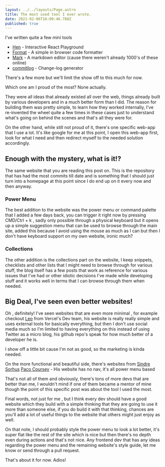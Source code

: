 ```yaml
---
layout: ../../layouts/Page.astro
title: The most used tool I ever wrote.
date: 2021-02-06T16:09:46.788Z
published: true
---
```


I've written quite a few mini tools

- [Hen](https://hen.reaper.im) - Interactive React Playground
- [Format](https:/format.reaper.im) - A simple in browser code formatter
- [Mark](https://mark.reaper.im) - A markdown editor (cause there weren't already 1000's of these online)
- [commitlog](https://github.com/barelyhuman/commitlog) - Change-log generator

There's a few more but we'll limit the show off to this much for now.

Which one am I proud of the most? None actually.

They were all ideas that already existed all over the web, things already built by various developers and in a much better form than I did. The reason for building them was pretty simple, to learn how they worked internally, I've re-invented the wheel quite a few times in these cases just to understand what's going on behind the scenes and that's all they were for.

On the other hand, while still not proud of it, there's one specific web-app that I use a lot. It's like google for me at this point, I open this web-app first, look for what I need and then redirect myself to the needed solution accordingly.

## Enough with the mystery, what is it!?

The same website that you are reading this post on. This is the repository that has had the most commits till date and is something that I should just turn into a homepage at this point since I do end up on it every now and then anyway.

### Power Menu

The best addition to the website was the power menu or command palette that I added a few days back, you can trigger it right now by pressing CMD/Ctrl + k , sadly only possible through a physical keyboard but it opens up a simple suggestion menu that can be used to browse through the main site, added this because I avoid using the mouse as much as I can but then I don't have keyboard support on my own website, ironic much?

### Collections

The other addition is the collections part on the website, I keep snippets, checklists and other lists that I might need to browse through for various stuff, the blog itself has a few posts that work as reference for various issues that I've had or other idiotic decisions I've made while developing stuff and it works well in terms that I can browse through them when needed.

## Big Deal, I've seen even better websites!

Oh , definitely! I've seen websites that are even more minimal , for example checkout [Leo](https://leo.im/) from Vercel's Dev team, his website is really really simple and uses external tools for basically everything, but then I don't use social media much so I'm limited to having everything on this instead of using Twitter as a micro blog, his github repo's speak for how much better of a developer he is.

I show off a little bit cause I'm not as good, so the marketing is kinda needed.

On the more functional and beautiful side, there's websites from
[Sindre Sorhus](https://sindresorhus.com/)
[Paco Coursey](https://paco.sh) - His website has no nav, it's all power menu based

That's not all of them and obviously, there's tons of more devs that are better than me, I wouldn't mind if one of them became a mentor of mine though the point of this specific post was about the tool I used the most.

Final words, not just for me , but I think every dev should have a good website which they build with a simple thinking that they are going to use it more than someone else, if you do build it with that thinking, chances are you'll add a lot of useful things to the website that others might just enjoy as well.

On that note, I should probably style the power menu to look a lot better, it's super flat like the rest of the site which is nice but then there's no depth even during actions and that's not nice. Any frontend dev that has any ideas regarding the power menu and the remaining website's style guide, let me know or send through a pull request.

That's about it for now.
Adios!
